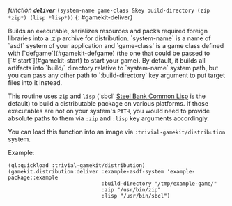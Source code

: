 *function* ***`deliver`*** `(system-name game-class &key build-directory (zip *zip*) (lisp *lisp*))`
{: #gamekit-deliver}
<div class="bodge-docstring" markdown="block">
Builds an executable, serializes resources and packs required foreign libraries into a .zip
archive for distribution. `system-name` is a name of `asdf` system of your application and
`game-class` is a game class defined with [`defgame`](#gamekit-defgame) (the one that could be
passed to [`#'start`](#gamekit-start) to start your game). By default, it builds all artifacts
into `build/` directory relative to `system-name` system path, but you can pass any other path
to `:build-directory` key argument to put target files into it instead.

This routine uses `zip` and `lisp` ('sbcl' [Steel Bank Common Lisp](http://sbcl.org) is the
default) to build a distributable package on various platforms. If those executables are not on
your system's `PATH`, you would need to provide absolute paths to them via `:zip` and `:lisp`
key arguments accordingly.

You can load this function into an image via `:trivial-gamekit/distribution` system.

Example:
```common-lisp
(ql:quickload :trivial-gamekit/distribution)
(gamekit.distribution:deliver :example-asdf-system 'example-package::example
                              :build-directory "/tmp/example-game/"
                              :zip "/usr/bin/zip"
                              :lisp "/usr/bin/sbcl")
```
</div>
